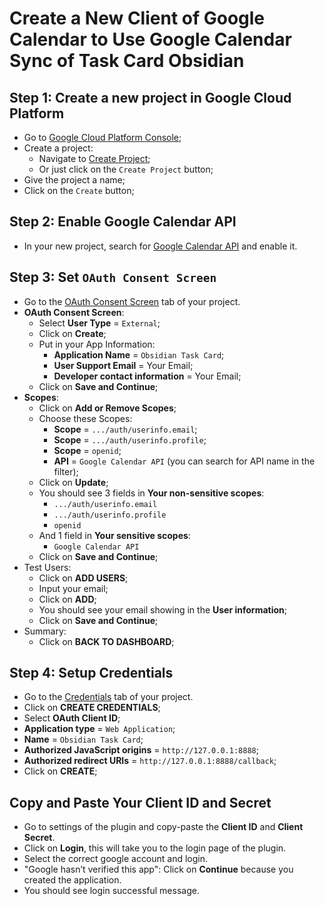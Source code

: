 

# Create a New Client of Google Calendar to Use Google Calendar Sync of Task Card Obsidian

## Step 1: Create a new project in Google Cloud Platform

- Go to [Google Cloud Platform Console](https://console.cloud.google.com/welcome/);
- Create a project:
  - Navigate to [Create Project](https://console.cloud.google.com/projectcreate);
  - Or just click on the `Create Project` button;
- Give the project a name;
- Click on the `Create` button;

## Step 2: Enable Google Calendar API

- In your new project, search for [Google Calendar API](https://console.cloud.google.com/marketplace/product/google/calendar-json.googleapis.com) and enable it.

## Step 3: Set `OAuth Consent Screen`
- Go to the [OAuth Consent Screen](https://console.cloud.google.com/apis/credentials/consent) tab of your project.
- **OAuth Consent Screen**:
  - Select **User Type** = `External`;
  - Click on **Create**;
  - Put in your App Information:
    - **Application Name** = `Obsidian Task Card`;
    - **User Support Email** = Your Email;
    - **Developer contact information** = Your Email;
  - Click on **Save and Continue**;
- **Scopes**:
  - Click on **Add or Remove Scopes**;
  - Choose these Scopes:
    - **Scope** = `.../auth/userinfo.email`;
    - **Scope** = `.../auth/userinfo.profile`;
    - **Scope** = `openid`;
    - **API** = `Google Calendar API` (you can search for API name in the filter);
  - Click on **Update**;
  - You should see 3 fields in **Your non-sensitive scopes**:
    - `.../auth/userinfo.email`
    - `.../auth/userinfo.profile`
    - `openid`
  - And 1 field in **Your sensitive scopes**:
    - `Google Calendar API`
  - Click on **Save and Continue**;
- Test Users:
  - Click on **ADD USERS**;
  - Input your email;
  - Click on **ADD**;
  - You should see your email showing in the **User information**;
  - Click on **Save and Continue**;
- Summary:
  - Click on **BACK TO DASHBOARD**;

## Step 4: Setup Credentials

- Go to the [Credentials](https://console.cloud.google.com/apis/credentials) tab of your project.
- Click on **CREATE CREDENTIALS**;
- Select **OAuth Client ID**;
- **Application type** = `Web Application`;
- **Name** = `Obsidian Task Card`;
- **Authorized JavaScript origins** = `http://127.0.0.1:8888`;
- **Authorized redirect URIs** = `http://127.0.0.1:8888/callback`;
- Click on **CREATE**;

## Copy and Paste Your Client ID and Secret

- Go to settings of the plugin and copy-paste the **Client ID** and **Client Secret**.
- Click on **Login**, this will take you to the login page of the plugin.
- Select the correct google account and login.
- "Google hasn’t verified this app": Click on **Continue** because you created the application.
- You should see login successful message.